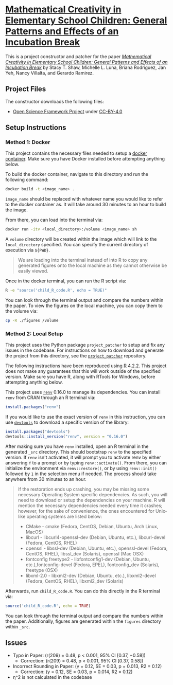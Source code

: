 # [Mathematical Creativity in Elementary School Children: General Patterns and Effects of an Incubation Break][paper]

This is a project constructor and patcher for the paper [*Mathematical Creativity in Elementary School Children: General Patterns and Effects of an Incubation Break*][paper] by Stacy T. Shaw, Michelle L. Luna, Briana Rodriguez, Jan Yeh, Nancy Villalta, and Gerardo Ramirez.

## Project Files

The constructor downloads the following files:

* [Open Science Framework Project][osf] under [CC-BY-4.0][cc4]

## Setup Instructions

### Method 1: Docker

This project contains the necessary files needed to setup a [docker container][docker]. Make sure you have Docker installed before attempting anything below. 

To build the docker container, navigate to this directory and run the following command:

```sh
docker build -t <image_name> .
```

`image_name` should be replaced with whatever name you would like to refer to the docker container as. It will take around 30 minutes to an hour to build the image.

From there, you can load into the terminal via:

```sh
docker run -itv <local_directory>:/volume <image_name> sh
```

A `volume` directory will be created within the image which will link to the `local_directory` specified. You can specify the current directory of execution via `${PWD}`.

> We are loading into the terminal instead of into R to copy any generated figures onto the local machine as they cannot otherwise be easily viewed.

Once in the docker terminal, you can run the R script via:

```sh
R -e "source('child_R_code.R', echo = TRUE)"
```

You can look through the terminal output and compare the numbers within the paper. To view the figures on the local machine, you can copy them to the volume via:

```sh
cp -R ./figures /volume
```

### Method 2: Local Setup

This project uses the Python package `project_patcher` to setup and fix any issues in the codebase. For instructions on how to download and generate the project from this directory, see the [`project_patcher`][project_patcher] repository.

The following instructions have been reproduced using [R][rlang] 4.2.2. This project does not make any guarantees that this will work outside of the specified version. Make sure you have R, along with RTools for Windows, before attempting anything below.

This project uses [`renv`][renv] 0.16.0 to manage its dependencies. You can install `renv` from CRAN through an R terminal via:

```r
install.packages("renv")
```

If you would like to use the exact version of `renv` in this instruction, you can use [`devtools`][devtools] to download a specific version of the library:

```r
install.packages("devtools")
devtools::install_version("renv", version = "0.16.0")
```

After making sure you have `renv` installed, open an R terminal in the generated `_src` directory. This should bootstrap `renv` to the specified version. If `renv` isn't activated, it will prompt you to activate renv by either answering `Y` to a prompt or by typing `renv::activate()`. From there, you can initialize the environment via `renv::restore()`, or by using `renv::init()` followed by `1` in the selection menu if needed. The process should take anywhere from 30 minutes to an hour.

> If the restoration ends up crashing, you may be missing some necessary Operating System specific dependencies. As such, you will need to download or setup the dependencies on your machine. R will mention the necessary dependencies needed every time it crashes; however, for the sake of convenience, the ones encountered for Unix-like operating systems are listed below:
> * CMake - cmake (Fedora, CentOS, Debian, Ubuntu, Arch Linux, MacOS)
> * libcurl - libcurl4-openssl-dev (Debian, Ubuntu, etc.), libcurl-devel (Fedora, CentOS, RHEL)
> * openssl - libssl-dev (Debian, Ubuntu, etc.), openssl-devel (Fedora, CentOS, RHEL), libssl_dev (Solaris), openssl (Mac OSX)
> * fontconfig freetype2 - libfontconfig1-dev (Debian, Ubuntu, etc.),fontconfig-devel (Fedora, EPEL), fontconfig_dev (Solaris), freetype (OSX)
> * libxml-2.0 - libxml2-dev (Debian, Ubuntu, etc.), libxml2-devel (Fedora, CentOS, RHEL), libxml2_dev (Solaris)

Afterwards, run `child_R_code.R`. You can do this directly in the R terminal via:

```r
source('child_R_code.R', echo = TRUE)
```

You can look through the terminal output and compare the numbers within the paper. Additionally, figures are generated within the `figures` directory within `_src`.

## Issues

* Typo in Paper: (r(209) = 0.48, p < 0.001, 95% CI [0.37, −0.58])
    * Correction: (r(209) = 0.48, p < 0.001, 95% CI [0.37, 0.58])
* Incorrect Rounding in Paper: (γ = 0.12, SE = 0.03, p = 0.013, R2 = 0.12)
    * Correction: (γ = 0.12, SE = 0.03, p = 0.014, R2 = 0.12)
* η^2 is not calculated in the codebase

[paper]: https://doi.org/10.3389/feduc.2022.835911
[osf]: https://osf.io/fwh6g/
[cc4]: https://creativecommons.org/licenses/by/4.0/

[docker]: https://www.docker.com/
[project_patcher]: https://github.com/ahaim5357/project-patcher
[rlang]: https://www.r-project.org/
[renv]: https://rstudio.github.io/renv/
[devtools]: https://www.r-project.org/nosvn/pandoc/devtools.html
